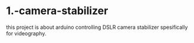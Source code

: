 # 1.-camera-stabilizer
this project is about arduino controlling DSLR camera stabilizer spesifically for videography.
